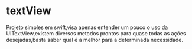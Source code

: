 # textView

Projeto simples em swift,visa apenas entender um pouco o uso da UITextView,existem diversos metodos prontos para quase
todas as ações desejadas,basta saber qual é a melhor para a determinada necessidade.
